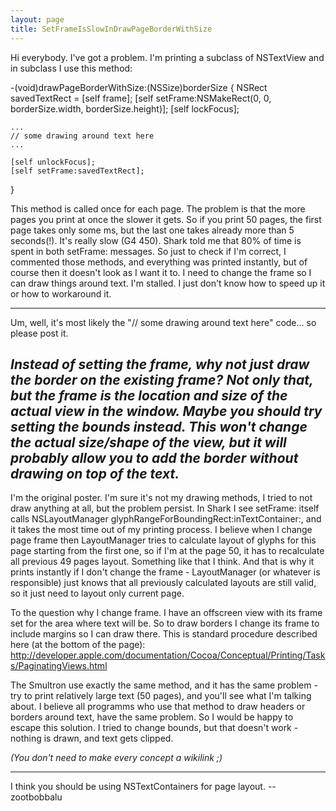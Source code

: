 ```yaml
---
layout: page
title: SetFrameIsSlowInDrawPageBorderWithSize
---
```




Hi everybody. I've got a problem. I'm printing a subclass of NSTextView and in subclass I use this method:
    
-(void)drawPageBorderWithSize:(NSSize)borderSize
{
	NSRect savedTextRect = [self frame];
	[self setFrame:NSMakeRect(0, 0, borderSize.width, borderSize.height)];
	[self lockFocus];
	
	...
	// some drawing around text here
	...

	[self unlockFocus];
	[self setFrame:savedTextRect];
}

This method is called once for each page. The problem is that the more pages you print at once the slower it gets. So if you print 50 pages, the first page takes only some ms, but the last one takes already more than 5 seconds(!). It's really slow (G4 450). Shark told me that 80% of time is spent in both     setFrame: messages.
So just to check if I'm correct, I commented those methods, and everything was printed instantly, but of course then it doesn't look as I want it to.
I need to change the frame so I can draw things around text. I'm stalled. I just don't know how to speed up it or how to workaround it.

----

Um, well, it's most likely the "// some drawing around text here" code... so please post it.

*Instead of setting the frame, why not just draw the border on the existing frame? Not only that, but the frame is the location and size of the actual view **in the window.** Maybe you should try setting the bounds instead. This won't change the actual size/shape of the view, but it will probably allow you to add the border without drawing on top of the text.*
----
I'm the original poster. I'm sure it's not my drawing methods, I tried to not draw anything at all, but the problem persist.
In Shark I see     setFrame: itself calls     NSLayoutManager glyphRangeForBoundingRect:inTextContainer:, and it takes the most time out of my printing process. I believe when I change page frame then LayoutManager tries to calculate layout of glyphs for this page starting from the first one, so if I'm at the page 50, it has to recalculate all previous 49 pages layout. Something like that I think. And that is why it prints instantly if I don't change the frame - LayoutManager (or whatever is responsible) just knows that all previously calculated layouts are still valid, so it just need to layout only current page. 

To the question why I change frame. I have an offscreen view with its frame set for the area where text will be. So to draw borders I change its frame to include margins so I can draw there. This is standard procedure described here (at the bottom of the page): http://developer.apple.com/documentation/Cocoa/Conceptual/Printing/Tasks/PaginatingViews.html

The Smultron use exactly the same method, and it has the same problem - try to print relatively large text (50 pages), and you'll see what I'm talking about.
I believe all programms who use that method to draw headers or borders around text, have the same problem. So I would be happy to escape this solution. I tried to change bounds, but that doesn't work - nothing is drawn, and text gets clipped.

*(You don't need to make every concept a wikilink ;)*

----

I think you should be using NSTextContainers for page layout. --zootbobbalu

